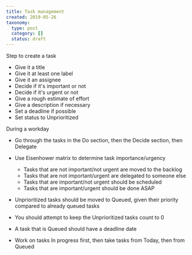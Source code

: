 ```yaml
---
title: Task management
created: 2019-05-26
taxonomy:
  type: post
  category: []
  status: draft
---
```


Step to create a task
* Give it a title
* Give it at least one label
* Give it an assignee
* Decide if it's important or not
* Decide if it's urgent or not
* Give a rough estimate of effort
* Give a description if necessary
* Set a deadline if possible
* Set status to Unprioritized

During a workday
* Go through the tasks in the Do section, then the Decide section, then Delegate

* Use Eisenhower matrix to determine task importance/urgency
	* Tasks that are not important/not urgent are moved to the backlog
	* Tasks that are not important/urgent are delegated to someone else
	* Tasks that are important/not urgent should be scheduled
	* Tasks that are important/urgent should be done ASAP

* Unprioritized tasks should be moved to Queued, given their priority compared to already queued tasks
* You should attempt to keep the Unprioritized tasks count to 0
* A task that is Queued should have a deadline date
* Work on tasks In progress first, then take tasks from Today, then from Queued
